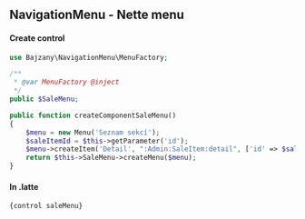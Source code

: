 ## NavigationMenu - Nette menu


#### Create control

````php
use Bajzany\NavigationMenu\MenuFactory;

/**
 * @var MenuFactory @inject
 */
public $SaleMenu;

public function createComponentSaleMenu()
{
	$menu = new Menu('Seznam sekcí');
	$saleItemId = $this->getParameter('id');
	$menu->createItem('Detail', ":Admin:SaleItem:detail", ['id' => $saleItemId]);
	return $this->SaleMenu->createMenu($menu);
}
````

#### In .latte

````slash
{control saleMenu}
````
